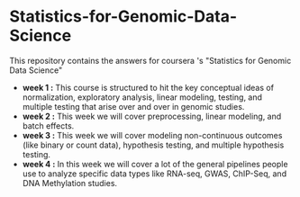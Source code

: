 # Statistics-for-Genomic-Data-Science
This repository contains the answers for coursera 's "Statistics for Genomic Data Science"

<ul>
  <li><b>week 1 :</b> This course is structured to hit the key conceptual ideas of normalization, exploratory analysis, linear modeling, testing, and multiple testing that arise over and over in genomic studies.</li>
  <li><b>week 2 :</b> This week we will cover preprocessing, linear modeling, and batch effects.</li>
  <li><b>week 3 :</b> This week we will cover modeling non-continuous outcomes (like binary or count data), hypothesis testing, and multiple hypothesis testing.</li>
  <li><b>week 4 :</b> In this week we will cover a lot of the general pipelines people use to analyze specific data types like RNA-seq, GWAS, ChIP-Seq, and DNA Methylation studies.</li>
</ul>
